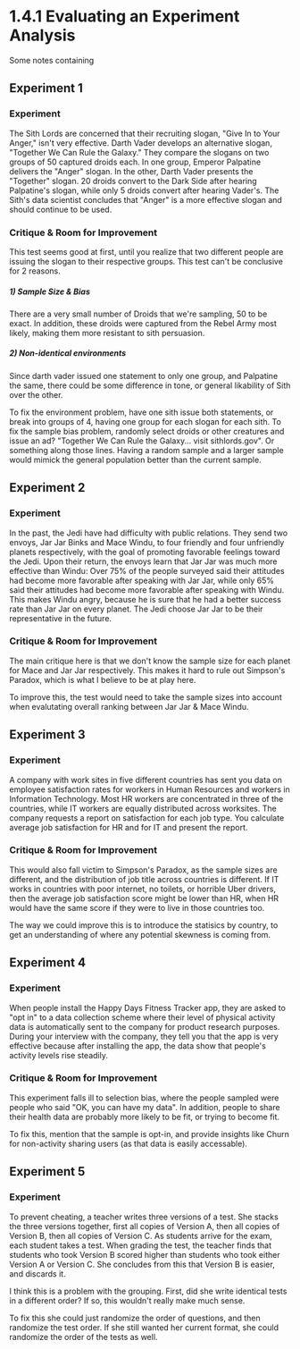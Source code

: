 # 1.4.1 Evaluating an Experiment Analysis

Some notes containing


## Experiment 1
### Experiment
The Sith Lords are concerned that their recruiting slogan, "Give In to Your Anger," isn't very effective. Darth Vader develops an alternative slogan, "Together We Can Rule the Galaxy." They compare the slogans on two groups of 50 captured droids each. In one group, Emperor Palpatine delivers the "Anger" slogan. In the other, Darth Vader presents the "Together" slogan. 20 droids convert to the Dark Side after hearing Palpatine's slogan, while only 5 droids convert after hearing Vader's. The Sith's data scientist concludes that "Anger" is a more effective slogan and should continue to be used.


### Critique & Room for Improvement

This test seems good at first, until you realize that two different people are issuing the slogan to their respective groups. This test can't be conclusive for 2 reasons.

##### 1) Sample Size & Bias
There are a very small number of Droids that we're sampling, 50 to be exact. In addition, these droids were captured from the Rebel Army most likely, making them more resistant to sith persuasion.

##### 2) Non-identical environments

Since darth vader issued one statement to only one group, and Palpatine the same, there could be some difference in tone, or general likability of Sith over the other.


To fix the environment problem, have one sith issue both statements, or break into groups of 4, having one group for each slogan for each sith. To fix the sample bias problem, randomly select droids or other creatures and issue an ad? "Together We Can Rule the Galaxy... visit sithlords.gov". Or something along those lines. Having a random sample and a larger sample would mimick the general population better than the current sample.

## Experiment 2
### Experiment
In the past, the Jedi have had difficulty with public relations. They send two envoys, Jar Jar Binks and Mace Windu, to four friendly and four unfriendly planets respectively, with the goal of promoting favorable feelings toward the Jedi. Upon their return, the envoys learn that Jar Jar was much more effective than Windu: Over 75% of the people surveyed said their attitudes had become more favorable after speaking with Jar Jar, while only 65% said their attitudes had become more favorable after speaking with Windu. This makes Windu angry, because he is sure that he had a better success rate than Jar Jar on every planet. The Jedi choose Jar Jar to be their representative in the future.

### Critique & Room for Improvement

The main critique here is that we don't know the sample size for each planet for Mace and Jar Jar respectively. This makes it hard to rule out Simpson's Paradox, which is what I believe to be at play here.

To improve this, the test would need to take the sample sizes into account when evalutating overall ranking between Jar Jar & Mace Windu.

## Experiment 3
### Experiment
A company with work sites in five different countries has sent you data on employee satisfaction rates for workers in Human Resources and workers in Information Technology. Most HR workers are concentrated in three of the countries, while IT workers are equally distributed across worksites. The company requests a report on satisfaction for each job type. You calculate average job satisfaction for HR and for IT and present the report.

### Critique & Room for Improvement

This would also fall victim to Simpson's Paradox, as the sample sizes are different, and the distribution of job title across countries is different. If IT works in countries with poor internet, no toilets, or horrible Uber drivers, then the average job satisfaction score might be lower than HR, when HR would have the same score if they were to live in those countries too.

The way we could improve this is to introduce the statisics by country, to get an understanding of where any potential skewness is coming from.

## Experiment 4
### Experiment
When people install the Happy Days Fitness Tracker app, they are asked to "opt in" to a data collection scheme where their level of physical activity data is automatically sent to the company for product research purposes. During your interview with the company, they tell you that the app is very effective because after installing the app, the data show that people's activity levels rise steadily.

### Critique & Room for Improvement

This experiment falls ill to selection bias, where the people sampled were people who said "OK, you can have my data". In addition, people to share their health data are probably more likely to be fit, or trying to become fit.

To fix this, mention that the sample is opt-in, and provide insights like Churn for non-activity sharing users (as that data is easily accessable).

## Experiment 5
### Experiment
To prevent cheating, a teacher writes three versions of a test. She stacks the three versions together, first all copies of Version A, then all copies of Version B, then all copies of Version C. As students arrive for the exam, each student takes a test. When grading the test, the teacher finds that students who took Version B scored higher than students who took either Version A or Version C. She concludes from this that Version B is easier, and discards it.

I think this is a problem with the grouping. First, did she write identical tests in a different order? If so, this wouldn't really make much sense.

To fix this she could just randomize the order of questions, and then randomize the test order. If she still wanted her current format, she could randomize the order of the tests as well.